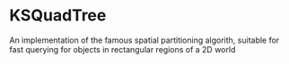 # KSQuadTree
An implementation of the famous spatial partitioning algorith, suitable for fast querying for objects in rectangular regions of a 2D world

